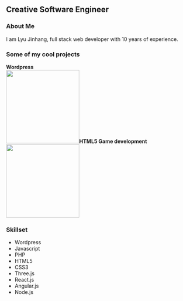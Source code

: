 ## Creative Software Engineer


### About Me
I am Lyu Jinhang, full stack web developer with 10 years of experience.


### Some of my cool projects

<span><strong>Wordpress</strong><br><a target="_blank" href="https://portfolio.literally.co.jp/" ><img width="200" src="https://github.com/TruePai/Car-Soccer/blob/master/assets/img/Screenshot_51.jpg?raw=true" ></a></span><span><strong>HTML5 Game development</strong><br><a target="_blank" href="http://lyu-apps.herokuapp.com/games/" ><img width="200" src="http://lyu-apps.herokuapp.com/games//res/images/bumper-fury-title.jpg" ></a></span>


### Skillset
- Wordpress
- Javascript
- PHP
- HTML5
- CSS3
- Three.js
- React.js
- Angular.js
- Node.js

<!--
**TruePai/TruePai** is a ✨ _special_ ✨ repository because its `README.md` (this file) appears on your GitHub profile.

Here are some ideas to get you started:

- 🔭 I’m currently working on ...
- 🌱 I’m currently learning ...
- 👯 I’m looking to collaborate on ...
- 🤔 I’m looking for help with ...
- 💬 Ask me about ...
- 📫 How to reach me: ...
- 😄 Pronouns: ...
- ⚡ Fun fact: ...
-->

